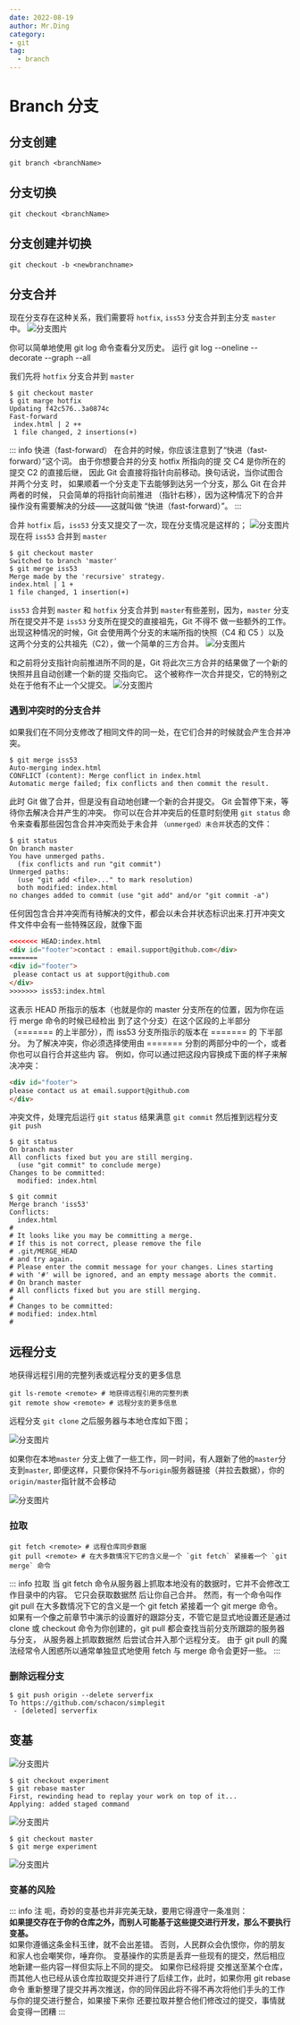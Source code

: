 ```yaml
---
date: 2022-08-19
author: Mr.Ding
category:
- git
tag:
  - branch
---
```

  
# Branch 分支

## 分支创建
```shell
git branch <branchName>
```

## 分支切换
```shell
git checkout <branchName>
```
## 分支创建并切换
```shell
git checkout -b <newbranchname>
```

## 分支合并
现在分支存在这种关系，我们需要将 `hotfix`, `iss53` 分支合并到主分支 `master` 中。
![分支图片](./img/img_2.png '分支图片1')

你可以简单地使用 git log 命令查看分叉历史。 运行 git log --oneline --decorate --graph
--all 

我们先将 `hotfix` 分支合并到 `master`
```shell
$ git checkout master
$ git marge hotfix
Updating f42c576..3a0874c
Fast-forward
 index.html | 2 ++
 1 file changed, 2 insertions(+)
```
::: info 快进（fast-forward）
在合并的时候，你应该注意到了“快进（fast-forward）”这个词。 由于你想要合并的分支 hotfix 所指向的提
交 C4 是你所在的提交 C2 的直接后继， 因此 Git 会直接将指针向前移动。换句话说，当你试图合并两个分支
时， 如果顺着一个分支走下去能够到达另一个分支，那么 Git 在合并两者的时候， 只会简单的将指针向前推进
（指针右移），因为这种情况下的合并操作没有需要解决的分歧——这就叫做 “快进（fast-forward）”。
:::

合并 `hotfix` 后，`iss53` 分支又提交了一次，现在分支情况是这样的；
![分支图片](./img/img_3.png '分支图片2')
现在将 `iss53` 合并到 `master`
```shell
$ git checkout master
Switched to branch 'master'
$ git merge iss53
Merge made by the 'recursive' strategy.
index.html | 1 +
1 file changed, 1 insertion(+)
```
`iss53` 合并到 `master` 和 `hotfix` 分支合并到 `master`有些差别，因为，`master` 分支所在提交并不是 `iss53` 分支所在提交的直接祖先，Git 不得不
做一些额外的工作。 出现这种情况的时候，Git 会使用两个分支的末端所指的快照（C4 和 C5 ）以及这两个分支的公共祖先（C2），做一个简单的三方合并。
![分支图片](./img/img_4.png '分支图片3')  

和之前将分支指针向前推进所不同的是，Git 将此次三方合并的结果做了一个新的快照并且自动创建一个新的提
交指向它。 这个被称作一次合并提交，它的特别之处在于他有不止一个父提交。
![分支图片](./img/img_5.png '分支图片4')

### 遇到冲突时的分支合并
如果我们在不同分支修改了相同文件的同一处，在它们合并的时候就会产生合并冲突。
```shell
$ git merge iss53
Auto-merging index.html
CONFLICT (content): Merge conflict in index.html
Automatic merge failed; fix conflicts and then commit the result.
```
此时 Git 做了合并，但是没有自动地创建一个新的合并提交。 Git 会暂停下来，等待你去解决合并产生的冲突。
你可以在合并冲突后的任意时刻使用 `git status` 命令来查看那些因包含合并冲突而处于未合并
`（unmerged）未合并`状态的文件：
```shell
$ git status
On branch master
You have unmerged paths.
  (fix conflicts and run "git commit")
Unmerged paths:
  (use "git add <file>..." to mark resolution)
  both modified: index.html
no changes added to commit (use "git add" and/or "git commit -a")
```
任何因包含合并冲突而有待解决的文件，都会以未合并状态标识出来.打开冲突文件文件中会有一些特殊区段，就像下面
```html
<<<<<<< HEAD:index.html
<div id="footer">contact : email.support@github.com</div>
=======
<div id="footer">
 please contact us at support@github.com
</div>
>>>>>>> iss53:index.html
```
这表示 HEAD 所指示的版本（也就是你的 master 分支所在的位置，因为你在运行 merge 命令的时候已经检出
到了这个分支）在这个区段的上半部分（======= 的上半部分），而 iss53 分支所指示的版本在 ======= 的
下半部分。 为了解决冲突，你必须选择使用由 ======= 分割的两部分中的一个，或者你也可以自行合并这些内
容。 例如，你可以通过把这段内容换成下面的样子来解决冲突：

```html
<div id="footer">
please contact us at email.support@github.com
</div>
```
冲突文件，处理完后运行 `git status` 结果满意 `git commit` 然后推到远程分支 `git push`

```shell
$ git status
On branch master
All conflicts fixed but you are still merging.
  (use "git commit" to conclude merge)
Changes to be committed:
  modified: index.html
  
$ git commit 
Merge branch 'iss53'
Conflicts:
  index.html
#
# It looks like you may be committing a merge.
# If this is not correct, please remove the file
# .git/MERGE_HEAD
# and try again.
# Please enter the commit message for your changes. Lines starting
# with '#' will be ignored, and an empty message aborts the commit.
# On branch master
# All conflicts fixed but you are still merging.
#
# Changes to be committed:
# modified: index.html
#
```
## 远程分支
地获得远程引用的完整列表或远程分支的更多信息
```shell
git ls-remote <remote> # 地获得远程引用的完整列表
git remote show <remote> # 远程分支的更多信息
```
远程分支 `git clone` 之后服务器与本地仓库如下图；

 ![分支图片](./img/img_6.png '分支图片5')
 
如果你在本地`master` 分支上做了一些工作，同一时间，有人跟新了他的`master`分支到`master`, 即便这样，只要你保持不与`origin`服务器链接（并拉去数据），你的`origin/master`指针就不会移动

![分支图片](./img/img_7.png '分支图片7')

### 拉取

```shell
git fetch <remote> # 远程仓库同步数据
git pull <remote> # 在大多数情况下它的含义是一个 `git fetch` 紧接着一个 `git merge` 命令
```
::: info 拉取
当 git fetch 命令从服务器上抓取本地没有的数据时，它并不会修改工作目录中的内容。 它只会获取数据然
后让你自己合并。 然而，有一个命令叫作 git pull 在大多数情况下它的含义是一个 git fetch 紧接着一个
git merge 命令。 如果有一个像之前章节中演示的设置好的跟踪分支，不管它是显式地设置还是通过 clone
或 checkout 命令为你创建的，git pull 都会查找当前分支所跟踪的服务器与分支， 从服务器上抓取数据然
后尝试合并入那个远程分支。
由于 git pull 的魔法经常令人困惑所以通常单独显式地使用 fetch 与 merge 命令会更好一些。
:::

### 删除远程分支
```shell
$ git push origin --delete serverfix
To https://github.com/schacon/simplegit
 - [deleted] serverfix
```

## 变基
![分支图片](./img/img_8.png '分支图片')
```shell
$ git checkout experiment
$ git rebase master
First, rewinding head to replay your work on top of it...
Applying: added staged command
```
![分支图片](./img/img_9.png '分支图片')
```shell
$ git checkout master
$ git merge experiment
```
![分支图片](./img/img_10.png '分支图片')

### 变基的风险
::: info 注
呃，奇妙的变基也并非完美无缺，要用它得遵守一条准则：  
**如果提交存在于你的仓库之外，而别人可能基于这些提交进行开发，那么不要执行变基。**   
如果你遵循这条金科玉律，就不会出差错。 否则，人民群众会仇恨你，你的朋友和家人也会嘲笑你，唾弃你。
变基操作的实质是丢弃一些现有的提交，然后相应地新建一些内容一样但实际上不同的提交。 如果你已经将提
交推送至某个仓库，而其他人也已经从该仓库拉取提交并进行了后续工作，此时，如果你用 git rebase 命令
重新整理了提交并再次推送，你的同伴因此将不得不再次将他们手头的工作与你的提交进行整合，如果接下来你
还要拉取并整合他们修改过的提交，事情就会变得一团糟
:::